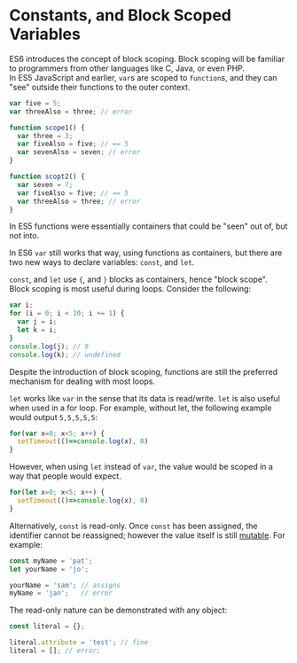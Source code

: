 # Constants, and Block Scoped Variables

ES6 introduces the concept of block scoping.  Block scoping will be familiar to
programmers from other languages like C, Java, or even PHP.  
In ES5 JavaScript and earlier, `var`s are scoped to `function`s, 
and they can "see" outside their functions to the outer context.

```js
var five = 5;
var threeAlso = three; // error

function scope1() {
  var three = 3;
  var fiveAlso = five; // == 5
  var sevenAlso = seven; // error
}

function scopt2() {
  var seven = 7;
  var fiveAlso = five; // == 5
  var threeAlso = three; // error
}
```

In ES5 functions were essentially containers that could be "seen" out of, but
not into.

In ES6 `var` still works that way, using functions as containers, but there are
two new ways to declare variables: `const`, and `let`. 

`const`, and `let` use `{`, and `}` blocks as containers, hence "block scope". 
Block scoping is most useful during loops.  Consider the following:

```js
var i;
for (i = 0; i < 10; i += 1) {
  var j = i;
  let k = i;
}
console.log(j); // 9
console.log(k); // undefined
```

Despite the introduction of block scoping, functions are still the preferred mechanism for dealing with most loops.

`let` works like `var` in the sense that its data is read/write. `let` is also useful when used in a for loop. For example, without let, the following example would output `5,5,5,5,5`:

```js
for(var x=0; x<5; x++) {
  setTimeout(()=>console.log(x), 0)
}
```

However, when using `let` instead of `var`, the value would be scoped in a way that people would expect.

```js
for(let x=0; x<5; x++) {
  setTimeout(()=>console.log(x), 0)
}
```

Alternatively, `const` is read-only.  Once `const` has been assigned, the identifier cannot be
reassigned; however the value itself is still [mutable](https://developer.mozilla.org/en-US/docs/Web/JavaScript/Reference/Statements/const).
For example:

```js
const myName = 'pat';
let yourName = 'jo';

yourName = 'sam'; // assigns
myName = 'jan';   // error
```

The read-only nature can be demonstrated with any object:

```js
const literal = {};

literal.attribute = 'test'; // fine
literal = []; // error;
```
